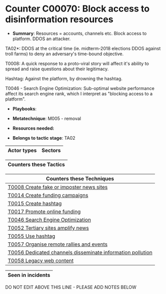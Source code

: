 # Counter C00070: Block access to disinformation resources

* **Summary**: Resources = accounts, channels etc.  Block access to platform. DDOS an attacker.

TA02*: DDOS at the critical time (ie. midterm-2018 elections DDOS against troll farms) to deny an adversary's time-bound objective.

T0008: A quick response to a proto-viral story will affect it's ability to spread and raise questions about their legitimacy.

Hashtag: Against the platform, by drowning the hashtag.

T0046 - Search Engine Optimization: Sub-optimal website performance affect its search engine rank, which I interpret as "blocking access to a platform".

* **Playbooks**: 

* **Metatechnique**: M005 - removal

* **Resources needed:** 

* **Belongs to tactic stage**: TA02


| Actor types | Sectors |
| ----------- | ------- |



| Counters these Tactics |
| ---------------------- |



| Counters these Techniques |
| ------------------------- |
| [T0008 Create fake or imposter news sites](../techniques/T0008.md) |
| [T0014 Create funding campaigns](../techniques/T0014.md) |
| [T0015 Create hashtag](../techniques/T0015.md) |
| [T0017 Promote online funding](../techniques/T0017.md) |
| [T0046 Search Engine Optimization](../techniques/T0046.md) |
| [T0052 Tertiary sites amplify news](../techniques/T0052.md) |
| [T0055 Use hashtag](../techniques/T0055.md) |
| [T0057 Organise remote rallies and events](../techniques/T0057.md) |
| [T0056 Dedicated channels disseminate information pollution](../techniques/T0056.md) |
| [T0058 Legacy web content](../techniques/T0058.md) |



| Seen in incidents |
| ----------------- |


DO NOT EDIT ABOVE THIS LINE - PLEASE ADD NOTES BELOW